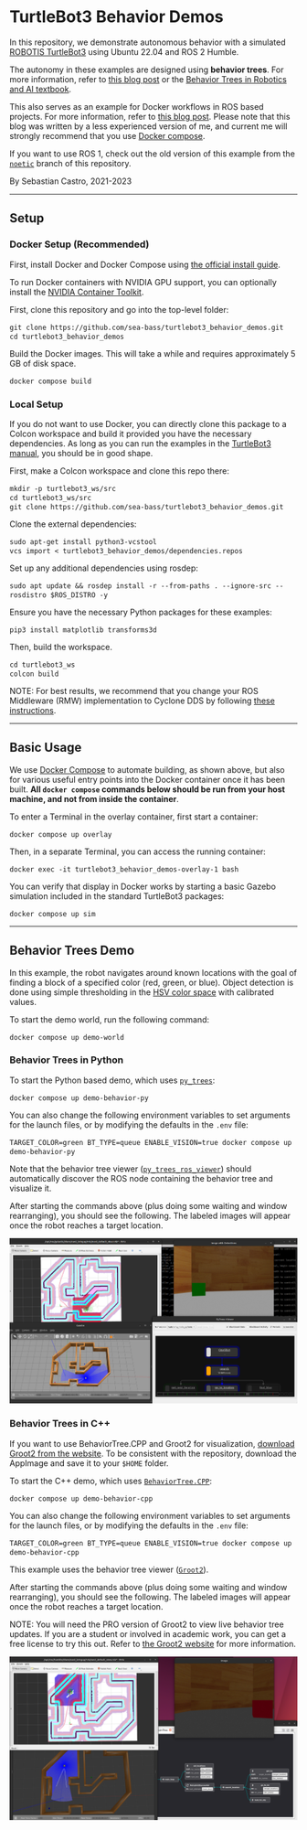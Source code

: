 # TurtleBot3 Behavior Demos
In this repository, we demonstrate autonomous behavior with a simulated [ROBOTIS TurtleBot3](https://emanual.robotis.com/docs/en/platform/turtlebot3/overview/#overview) using Ubuntu 22.04 and ROS 2 Humble.

The autonomy in these examples are designed using **behavior trees**.
For more information, refer to [this blog post](https://roboticseabass.com/2021/05/08/introduction-to-behavior-trees/) or the [Behavior Trees in Robotics and AI textbook](https://arxiv.org/abs/1709.00084).

This also serves as an example for Docker workflows in ROS based projects.
For more information, refer to [this blog post](https://roboticseabass.com/2021/04/21/docker-and-ros/).
Please note that this blog was written by a less experienced version of me, and current me will strongly recommend that you use [Docker compose](https://docs.docker.com/compose/).

If you want to use ROS 1, check out the old version of this example from the [`noetic`](https://github.com/sea-bass/turtlebot3_behavior_demos/tree/noetic) branch of this repository.

By Sebastian Castro, 2021-2023

---

## Setup

### Docker Setup (Recommended)
First, install Docker and Docker Compose using [the official install guide](https://docs.docker.com/engine/install/ubuntu/).

To run Docker containers with NVIDIA GPU support, you can optionally install the [NVIDIA Container Toolkit](https://github.com/NVIDIA/nvidia-docker).


First, clone this repository and go into the top-level folder:

```
git clone https://github.com/sea-bass/turtlebot3_behavior_demos.git
cd turtlebot3_behavior_demos
```

Build the Docker images.
This will take a while and requires approximately 5 GB of disk space.

```
docker compose build
```

### Local Setup

If you do not want to use Docker, you can directly clone this package to a Colcon workspace and build it provided you have the necessary dependencies.
As long as you can run the examples in the [TurtleBot3 manual](https://emanual.robotis.com/docs/en/platform/turtlebot3/overview/#overview), you should be in good shape.

First, make a Colcon workspace and clone this repo there:

```
mkdir -p turtlebot3_ws/src
cd turtlebot3_ws/src
git clone https://github.com/sea-bass/turtlebot3_behavior_demos.git
```

Clone the external dependencies:

```
sudo apt-get install python3-vcstool
vcs import < turtlebot3_behavior_demos/dependencies.repos
```

Set up any additional dependencies using rosdep:

```
sudo apt update && rosdep install -r --from-paths . --ignore-src --rosdistro $ROS_DISTRO -y
```

Ensure you have the necessary Python packages for these examples:

```
pip3 install matplotlib transforms3d
```

Then, build the workspace.

```
cd turtlebot3_ws
colcon build
```

NOTE: For best results, we recommend that you change your ROS Middleware (RMW) implementation to Cyclone DDS by following [these instructions](https://docs.ros.org/en/humble/Installation/DDS-Implementations/Working-with-Eclipse-CycloneDDS.html).

---

## Basic Usage

We use [Docker Compose](https://docs.docker.com/compose/) to automate building, as shown above, but also for various useful entry points into the Docker container once it has been built.
**All `docker compose` commands below should be run from your host machine, and not from inside the container**.

To enter a Terminal in the overlay container, first start a container:

```
docker compose up overlay
```

Then, in a separate Terminal, you can access the running container:

```
docker exec -it turtlebot3_behavior_demos-overlay-1 bash
```

You can verify that display in Docker works by starting a basic Gazebo simulation included in the standard TurtleBot3 packages:

```
docker compose up sim
```

---

## Behavior Trees Demo

In this example, the robot navigates around known locations with the goal of finding a block of a specified color (red, green, or blue).
Object detection is done using simple thresholding in the [HSV color space](https://en.wikipedia.org/wiki/HSL_and_HSV) with calibrated values.

To start the demo world, run the following command:

```
docker compose up demo-world
```

### Behavior Trees in Python

To start the Python based demo, which uses [`py_trees`](https://py-trees.readthedocs.io/en/devel/):

```
docker compose up demo-behavior-py
```

You can also change the following environment variables to set arguments for the launch files, or by modifying the defaults in the `.env` file:

```
TARGET_COLOR=green BT_TYPE=queue ENABLE_VISION=true docker compose up demo-behavior-py
```

Note that the behavior tree viewer ([`py_trees_ros_viewer`](https://github.com/splintered-reality/py_trees_ros_viewer)) should automatically discover the ROS node containing the behavior tree and visualize it.

After starting the commands above (plus doing some waiting and window rearranging), you should see the following.
The labeled images will appear once the robot reaches a target location.

![Example demo screenshot](./media/demo_screenshot_python.png)

### Behavior Trees in C++

If you want to use BehaviorTree.CPP and Groot2 for visualization, [download Groot2 from the website](https://www.behaviortree.dev/groot/).
To be consistent with the repository, download the AppImage and save it to your `$HOME` folder.

To start the C++ demo, which uses [`BehaviorTree.CPP`](https://www.behaviortree.dev/):

```
docker compose up demo-behavior-cpp
```

You can also change the following environment variables to set arguments for the launch files, or by modifying the defaults in the `.env` file:

```
TARGET_COLOR=green BT_TYPE=queue ENABLE_VISION=true docker compose up demo-behavior-cpp
```

This example uses the behavior tree viewer ([`Groot2`](https://github.com/BehaviorTree/Groot2)).

After starting the commands above (plus doing some waiting and window rearranging), you should see the following.
The labeled images will appear once the robot reaches a target location.

NOTE: You will need the PRO version of Groot2 to view live behavior tree updates.
If you are a student or involved in academic work, you can get a free license to try this out.
Refer to [the Groot2 website](https://www.behaviortree.dev/groot/) for more information.

![Example demo screenshot](./media/demo_screenshot_cpp.png)
